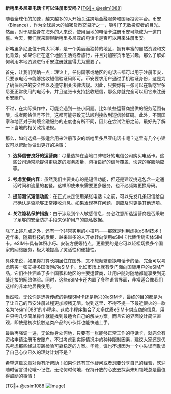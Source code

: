 **新喀里多尼亚电话卡可以注册币安吗？**[[TG💪+ @esim1088](https://t.me/s/esim1088)]

随着全球化的加速，越来越多的人开始关注跨境金融服务和国际投资平台。币安（Binance），作为全球最大的加密货币交易所之一，吸引了无数投资者的目光。然而，对于那些身在海外的人来说，使用当地的电话卡注册币安可能成为一道门槛。今天，我们就来聊聊新喀里多尼亚的电话卡是否可以用来注册币安。

新喀里多尼亚位于南太平洋，是一个美丽而独特的地区，拥有丰富的自然资源和文化背景。如果你正在这个地区生活或者旅行，并且对加密货币感兴趣，那么了解如何利用本地资源进行币安注册就显得尤为重要了。

首先，让我们明确一点：理论上，任何国家或地区的电话卡都可以用于注册币安，只要该电话卡能够接收短信验证码即可。币安要求用户通过手机验证身份，这是为了确保账户的安全性以及遵守相关法律法规。因此，只要你有一张可以在新喀里多尼亚正常使用的电话卡，并且这张卡支持接收短信，那么你就完全可以用它来注册币安账户。

不过，在实际操作中，可能会遇到一些小问题。比如某些运营商提供的服务范围有限，或者网络信号不佳，这都可能导致无法顺利接收到短信验证码。此外，不同国家和地区对于跨境金融服务的态度也有所不同，因此在尝试注册之前，最好先了解一下当地的相关政策法规。

那么，如何选择一张适合用来注册币安的新喀里多尼亚电话卡呢？这里有几个小建议可以帮助你做出更好的决策：

1. **选择信誉良好的运营商**：尽量选择在当地口碑较好的电信公司购买电话卡。这些公司通常能提供更稳定的服务质量，包括良好的信号覆盖、快速的客服响应等。

2. **考虑套餐内容**：虽然我们主要关心的是短信功能，但还是建议挑选包含一定通话时间和流量的套餐。这样即使未来需要更多服务，也不必频繁更换号码。

3. **提前测试短信功能**：在正式决定使用某张电话卡之前，可以先发几条短信给自己确认是否能够正常接收消息。如果发现存在问题，则应及时更换其他选项。

4. **关注隐私保护措施**：由于涉及到个人敏感信息，务必注意所选运营商是否采取了足够的安全防护手段来保护用户的隐私数据。

除了上述几点之外，还有一个非常实用的小技巧——那就是利用虚拟eSIM技术！近年来，随着科技的发展，越来越多的人开始转向使用eSIM卡代替传统实体SIM卡。eSIM卡具有体积小巧、安装方便等特点，更重要的是它可以轻松切换多个国家的网络服务，极大地提高了灵活性和便捷性。

具体来说，如果你打算长期居住在国外，又不想频繁更换电话卡的话，完全可以考虑购买一张支持多国漫游的eSIM卡。比如市场上就有专门面向国际用户的eSIM产品，它们往往涵盖了多个国家和地区的主要运营商，让用户随时随地都能享受到无缝连接的网络体验。同时，这些eSIM卡还内置了多种语言界面，非常适合像我们这样的非本地居民使用。

当然啦，无论你是选择传统的物理SIM卡还是新兴的eSIM卡，最终的目的都是为了让自己的币安注册过程更加顺畅无阻。说到这里，不得不提一下最近很火的一款名为“esim1088”的小程序。这款小程序集合了众多优质eSIM卡供应商的信息，用户只需几步简单操作就能找到最适合自己的解决方案。而且它的界面设计简洁直观，即使是初次接触这类产品的小伙伴也能快速上手。

最后再强调一遍，无论你身处何地，只要有一张能够正常工作的电话卡，就完全有资格申请注册币安账户。不过考虑到实际情况中的种种限制因素，建议大家还是优先考虑那些经过实践检验可靠稳定的方案。毕竟，谁也不想因为一个小失误而耽误了自己心仪已久的理财计划不是？

希望这篇文章对你有所帮助！如果你还有其他疑问或者想要分享自己的经验，欢迎随时留言讨论哦～记住，无论何时何地，保持开放的心态去探索未知领域总是最值得鼓励的事情！

[[TG💪+ @esim1088](https://t.me/s/esim1088) ![Image](https://i.postimg.cc/4NQfJmqS/Snipaste-2025-05-13-00-14-12.png)]